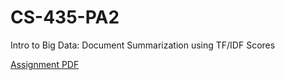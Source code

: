 # CS-435-PA2
Intro to Big Data: Document Summarization using TF/IDF Scores

[Assignment PDF](PA2DescriptionFall19.pdf)
